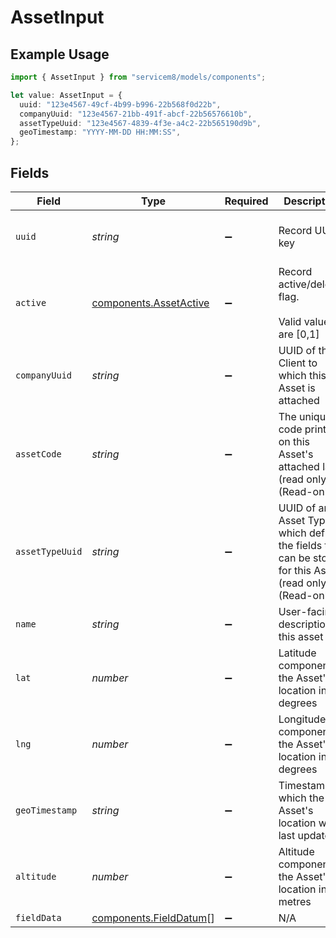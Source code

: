 # AssetInput

## Example Usage

```typescript
import { AssetInput } from "servicem8/models/components";

let value: AssetInput = {
  uuid: "123e4567-49cf-4b99-b996-22b568f0d22b",
  companyUuid: "123e4567-21bb-491f-abcf-22b56576610b",
  assetTypeUuid: "123e4567-4839-4f3e-a4c2-22b565190d9b",
  geoTimestamp: "YYYY-MM-DD HH:MM:SS",
};
```

## Fields

| Field                                                                                                    | Type                                                                                                     | Required                                                                                                 | Description                                                                                              | Example                                                                                                  |
| -------------------------------------------------------------------------------------------------------- | -------------------------------------------------------------------------------------------------------- | -------------------------------------------------------------------------------------------------------- | -------------------------------------------------------------------------------------------------------- | -------------------------------------------------------------------------------------------------------- |
| `uuid`                                                                                                   | *string*                                                                                                 | :heavy_minus_sign:                                                                                       | Record UUID key                                                                                          | 123e4567-49cf-4b99-b996-22b568f0d22b                                                                     |
| `active`                                                                                                 | [components.AssetActive](../../models/components/assetactive.md)                                         | :heavy_minus_sign:                                                                                       | Record active/deleted flag. <br/><br/>Valid values are [0,1]                                             |                                                                                                          |
| `companyUuid`                                                                                            | *string*                                                                                                 | :heavy_minus_sign:                                                                                       | UUID of the Client to which this Asset is attached                                                       | 123e4567-21bb-491f-abcf-22b56576610b                                                                     |
| `assetCode`                                                                                              | *string*                                                                                                 | :heavy_minus_sign:                                                                                       | The unique code printed on this Asset's attached label (read only) (Read-only)                           |                                                                                                          |
| `assetTypeUuid`                                                                                          | *string*                                                                                                 | :heavy_minus_sign:                                                                                       | UUID of an Asset Type which defines the fields that can be stored for this Asset (read only) (Read-only) | 123e4567-4839-4f3e-a4c2-22b565190d9b                                                                     |
| `name`                                                                                                   | *string*                                                                                                 | :heavy_minus_sign:                                                                                       | User-facing description of this asset                                                                    |                                                                                                          |
| `lat`                                                                                                    | *number*                                                                                                 | :heavy_minus_sign:                                                                                       | Latitude component of the Asset's location in degrees                                                    |                                                                                                          |
| `lng`                                                                                                    | *number*                                                                                                 | :heavy_minus_sign:                                                                                       | Longitude component of the Asset's location in degrees                                                   |                                                                                                          |
| `geoTimestamp`                                                                                           | *string*                                                                                                 | :heavy_minus_sign:                                                                                       | Timestamp at which the Asset's location was last updated                                                 | YYYY-MM-DD HH:MM:SS                                                                                      |
| `altitude`                                                                                               | *number*                                                                                                 | :heavy_minus_sign:                                                                                       | Altitude component of the Asset's location in metres                                                     |                                                                                                          |
| `fieldData`                                                                                              | [components.FieldDatum](../../models/components/fielddatum.md)[]                                         | :heavy_minus_sign:                                                                                       | N/A                                                                                                      |                                                                                                          |